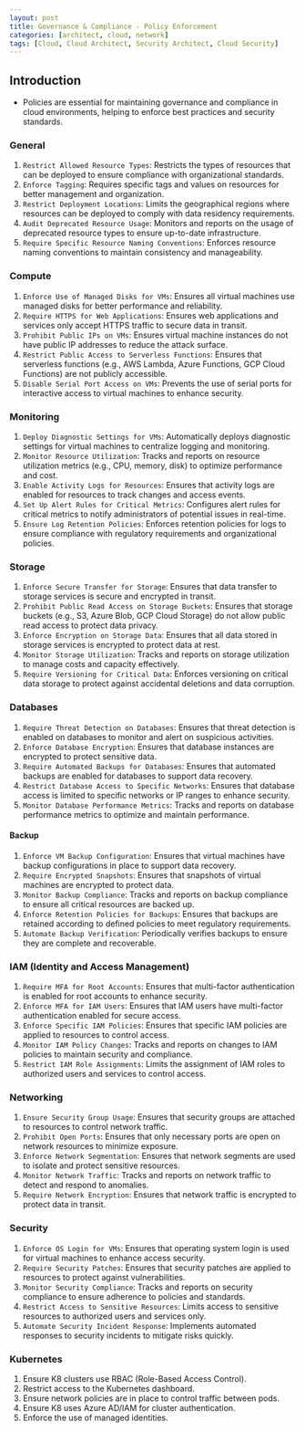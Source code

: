 ```yaml
---
layout: post
title: Governance & Compliance - Policy Enforcement
categories: [architect, cloud, network]
tags: [Cloud, Cloud Architect, Security Architect, Cloud Security]
---
```


## Introduction
- Policies are essential for maintaining governance and compliance in cloud environments, helping to enforce best practices and security standards.

### General
1. `Restrict Allowed Resource Types`: Restricts the types of resources that can be deployed to ensure compliance with organizational standards.
2. `Enforce Tagging`: Requires specific tags and values on resources for better management and organization.
3. `Restrict Deployment Locations`: Limits the geographical regions where resources can be deployed to comply with data residency requirements.
4. `Audit Deprecated Resource Usage`: Monitors and reports on the usage of deprecated resource types to ensure up-to-date infrastructure.
5. `Require Specific Resource Naming Conventions`: Enforces resource naming conventions to maintain consistency and manageability.

### Compute
1. `Enforce Use of Managed Disks for VMs`: Ensures all virtual machines use managed disks for better performance and reliability.
2. `Require HTTPS for Web Applications`: Ensures web applications and services only accept HTTPS traffic to secure data in transit.
3. `Prohibit Public IPs on VMs`: Ensures virtual machine instances do not have public IP addresses to reduce the attack surface.
4. `Restrict Public Access to Serverless Functions`: Ensures that serverless functions (e.g., AWS Lambda, Azure Functions, GCP Cloud Functions) are not publicly accessible.
5. `Disable Serial Port Access on VMs`: Prevents the use of serial ports for interactive access to virtual machines to enhance security.

### Monitoring
1. `Deploy Diagnostic Settings for VMs`: Automatically deploys diagnostic settings for virtual machines to centralize logging and monitoring.
2. `Monitor Resource Utilization`: Tracks and reports on resource utilization metrics (e.g., CPU, memory, disk) to optimize performance and cost.
3. `Enable Activity Logs for Resources`: Ensures that activity logs are enabled for resources to track changes and access events.
4. `Set Up Alert Rules for Critical Metrics`: Configures alert rules for critical metrics to notify administrators of potential issues in real-time.
5. `Ensure Log Retention Policies`: Enforces retention policies for logs to ensure compliance with regulatory requirements and organizational policies.


### Storage
1. `Enforce Secure Transfer for Storage`: Ensures that data transfer to storage services is secure and encrypted in transit.
2. `Prohibit Public Read Access on Storage Buckets`: Ensures that storage buckets (e.g., S3, Azure Blob, GCP Cloud Storage) do not allow public read access to protect data privacy.
3. `Enforce Encryption on Storage Data`: Ensures that all data stored in storage services is encrypted to protect data at rest.
4. `Monitor Storage Utilization`: Tracks and reports on storage utilization to manage costs and capacity effectively.
5. `Require Versioning for Critical Data`: Enforces versioning on critical data storage to protect against accidental deletions and data corruption.

### Databases
1. `Require Threat Detection on Databases`: Ensures that threat detection is enabled on databases to monitor and alert on suspicious activities.
2. `Enforce Database Encryption`: Ensures that database instances are encrypted to protect sensitive data.
3. `Require Automated Backups for Databases`: Ensures that automated backups are enabled for databases to support data recovery.
4. `Restrict Database Access to Specific Networks`: Ensures that database access is limited to specific networks or IP ranges to enhance security.
5. `Monitor Database Performance Metrics`: Tracks and reports on database performance metrics to optimize and maintain performance.

#### Backup
1. `Enforce VM Backup Configuration`: Ensures that virtual machines have backup configurations in place to support data recovery.
2. `Require Encrypted Snapshots`: Ensures that snapshots of virtual machines are encrypted to protect data.
3. `Monitor Backup Compliance`: Tracks and reports on backup compliance to ensure all critical resources are backed up.
4. `Enforce Retention Policies for Backups`: Ensures that backups are retained according to defined policies to meet regulatory requirements.
5. `Automate Backup Verification`: Periodically verifies backups to ensure they are complete and recoverable.

### IAM (Identity and Access Management)
1. `Require MFA for Root Accounts`: Ensures that multi-factor authentication is enabled for root accounts to enhance security.
2. `Enforce MFA for IAM Users`: Ensures that IAM users have multi-factor authentication enabled for secure access.
3. `Enforce Specific IAM Policies`: Ensures that specific IAM policies are applied to resources to control access.
4. `Monitor IAM Policy Changes`: Tracks and reports on changes to IAM policies to maintain security and compliance.
5. `Restrict IAM Role Assignments`: Limits the assignment of IAM roles to authorized users and services to control access.

### Networking
1. `Ensure Security Group Usage`: Ensures that security groups are attached to resources to control network traffic.
2. `Prohibit Open Ports`: Ensures that only necessary ports are open on network resources to minimize exposure.
3. `Enforce Network Segmentation`: Ensures that network segments are used to isolate and protect sensitive resources.
4. `Monitor Network Traffic`: Tracks and reports on network traffic to detect and respond to anomalies.
5. `Require Network Encryption`: Ensures that network traffic is encrypted to protect data in transit.

### Security
1. `Enforce OS Login for VMs`: Ensures that operating system login is used for virtual machines to enhance access security.
2. `Require Security Patches`: Ensures that security patches are applied to resources to protect against vulnerabilities.
3. `Monitor Security Compliance`: Tracks and reports on security compliance to ensure adherence to policies and standards.
4. `Restrict Access to Sensitive Resources`: Limits access to sensitive resources to authorized users and services only.
5. `Automate Security Incident Response`: Implements automated responses to security incidents to mitigate risks quickly.

### Kubernetes
1. Ensure K8 clusters use RBAC (Role-Based Access Control).
2. Restrict access to the Kubernetes dashboard.
3. Ensure network policies are in place to control traffic between pods.
4. Ensure K8 uses Azure AD/IAM for cluster authentication.
5. Enforce the use of managed identities.